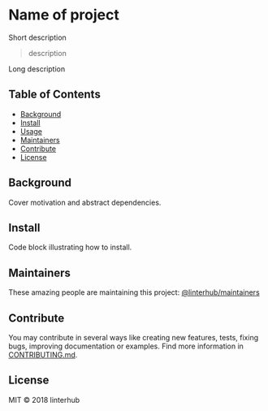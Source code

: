 # Name of project

Short description

> description

Long description

## Table of Contents

- [Background](#background)
- [Install](#install)
- [Usage](#usage)
- [Maintainers](#maintainers)
- [Contribute](#contribute)
- [License](#license)

## Background

Cover motivation and abstract dependencies.

## Install

Code block illustrating how to install.

## Maintainers

These amazing people are maintaining this project: [@linterhub/maintainers](../../../../teams/maintainers)

## Contribute

You may contribute in several ways like creating new features, tests, fixing bugs, improving documentation or examples. Find more information in [CONTRIBUTING.md](./CONTRIBUTING.md).

## License

MIT © 2018 linterhub
